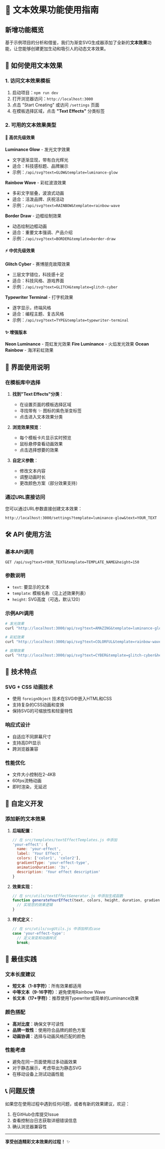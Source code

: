 # 🎨 文本效果功能使用指南

## 新增功能概览

基于示例项目的分析和借鉴，我们为渐变SVG生成器添加了全新的**文本效果**功能，让您能够创建更加生动和吸引人的动态文本效果。

## 🚀 如何使用文本效果

### 1. 访问文本效果模板

1. 启动项目：`npm run dev`
2. 打开浏览器访问：`http://localhost:3000`
3. 点击 "Start Creating" 或访问 `/settings` 页面
4. 在模板选择区域，点击 **"Text Effects"** 分类标签

### 2. 可用的文本效果类型

#### 🌟 高优先级效果

**Luminance Glow** - 发光文字效果
- 文字逐渐显现，带有白光辉光
- 适合：科技感标题、品牌展示
- 示例：`/api/svg?text=GLOW&template=luminance-glow`

**Rainbow Wave** - 彩虹波浪效果
- 多彩文字层叠，波浪式动画
- 适合：活泼品牌、庆祝活动
- 示例：`/api/svg?text=RAINBOW&template=rainbow-wave`

**Border Draw** - 边框绘制效果
- 动态绘制边框动画
- 适合：重要文本强调、产品介绍
- 示例：`/api/svg?text=BORDER&template=border-draw`

#### ⚡ 中优先级效果

**Glitch Cyber** - 赛博朋克故障效果
- 三层文字错位，科技感十足
- 适合：科技风格、游戏界面
- 示例：`/api/svg?text=GLITCH&template=glitch-cyber`

**Typewriter Terminal** - 打字机效果
- 逐字显示，终端风格
- 适合：编程主题、复古风格
- 示例：`/api/svg?text=TYPE&template=typewriter-terminal`

#### ✨ 增强版本

**Neon Luminance** - 霓虹发光效果
**Fire Luminance** - 火焰发光效果
**Ocean Rainbow** - 海洋彩虹效果

## 📱 界面使用说明

### 在模板库中选择

1. **找到"Text Effects"分类**：
   - 在设置页面的模板选择区域
   - 寻找带有 ✨ 图标的紫色渐变标签
   - 点击进入文本效果分类

2. **浏览效果预览**：
   - 每个模板卡片显示实时预览
   - 鼠标悬停查看动画效果
   - 点击选择想要的效果

3. **自定义参数**：
   - 修改文本内容
   - 调整动画时长
   - 更改颜色方案（部分效果支持）

### 通过URL直接访问

您可以通过URL参数直接创建文本效果：

```
http://localhost:3000/settings?template=luminance-glow&text=YOUR_TEXT
```

## 🛠️ API 使用方法

### 基本API调用

```
GET /api/svg?text=YOUR_TEXT&template=TEMPLATE_NAME&height=150
```

### 参数说明

- `text`: 要显示的文本
- `template`: 模板名称（见上述效果列表）
- `height`: SVG高度（可选，默认120）

### 示例API调用

```bash
# 发光效果
curl "http://localhost:3000/api/svg?text=AMAZING&template=luminance-glow&height=150"

# 彩虹效果
curl "http://localhost:3000/api/svg?text=COLORFUL&template=rainbow-wave&height=150"

# 故障效果
curl "http://localhost:3000/api/svg?text=CYBER&template=glitch-cyber&height=150"
```

## 🎯 技术特点

### SVG + CSS 动画技术
- 使用 `foreignObject` 技术在SVG中嵌入HTML和CSS
- 支持复杂的CSS动画和变换
- 保持SVG的可缩放性和轻量特性

### 响应式设计
- 自适应不同屏幕尺寸
- 支持高DPI显示
- 跨浏览器兼容

### 性能优化
- 文件大小控制在2-4KB
- 60fps流畅动画
- 即时渲染，无延迟

## 🔧 自定义开发

### 添加新的文本效果

1. **后端配置**：
   ```javascript
   // 在 src/templates/textEffectTemplates.js 中添加
   'your-effect': {
     name: 'your-effect',
     label: 'Your Effect',
     colors: ['color1', 'color2'],
     gradientType: 'your-effect-type',
     animationDuration: '3s',
     description: 'Your effect description'
   }
   ```

2. **效果实现**：
   ```javascript
   // 在 src/utils/textEffectGenerator.js 中添加生成函数
   function generateYourEffect(text, colors, height, duration, gradientResult) {
     // 实现您的效果逻辑
   }
   ```

3. **样式定义**：
   ```javascript
   // 在 src/utils/svgUtils.js 中添加样式case
   case 'your-effect-type':
     // 定义渐变和动画样式
     break;
   ```

## 🚀 最佳实践

### 文本长度建议
- **短文本（1-8字符）**：所有效果都适用
- **中等文本（9-16字符）**：避免使用Rainbow Wave
- **长文本（17+字符）**：推荐使用Typewriter或简单的Luminance效果

### 颜色搭配
- **高对比度**：确保文字可读性
- **品牌一致性**：使用符合品牌的颜色方案
- **动画协调**：选择与动画风格匹配的颜色

### 性能考虑
- 避免在同一页面使用过多动画效果
- 对于静态展示，考虑导出为静态SVG
- 在移动设备上测试动画性能

## 📞 问题反馈

如果您在使用过程中遇到任何问题，或者有新的效果建议，欢迎：

1. 在GitHub仓库提交Issue
2. 查看控制台日志获取详细错误信息  
3. 确认浏览器兼容性

---

**享受创造精彩文本效果的过程！** ✨ 